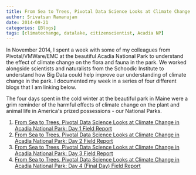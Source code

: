```yaml
---
title: From Sea to Trees, Pivotal Data Science Looks at Climate Change in Acadia National Park
author: Srivatsan Ramanujam
date: 2014-09-21
categories: [Blogs]
tags: [climatechange, datalake, citizenscientist, Acadia NP]
---
```


In November 2014, I spent a week with some of my colleagues from Pivotal/VMWare/EMC at the beautiful Acadia National Park to understand the effect of climate change on the flora and fauna in the park. We worked alongside scientists and naturalists from the Schoodic Institute to understand how Big Data could help improve our understanding of climate change in the park. I documented my week in a series of four different blogs that I am linking below.

The four days spent in the cold winter at the beautiful park in Maine were a grim reminder of the harmful effects of climate change on the plant and animal life in America's prized possessions - our National Parks.

1. [From Sea to Trees, Pivotal Data Science Looks at Climate Change in Acadia National Park: Day 1 Field Report](https://tanzu.vmware.com/content/blog/from-sea-to-trees-pivotal-data-science-looks-at-climate-change-in-acadia-national-park-day-1-field-report)
2. [From Sea to Trees, Pivotal Data Science Looks at Climate Change in Acadia National Park: Day 2 Field Report](https://tanzu.vmware.com/content/blog/from-sea-to-trees-pivotal-data-science-looks-at-climate-change-in-acadia-national-park-day-2-field-report)
3. [From Sea to Trees, Pivotal Data Science Looks at Climate Change in Acadia National Park: Day 3 Field Report](https://tanzu.vmware.com/content/blog/from-sea-to-trees-pivotal-data-science-looks-at-climate-change-in-acadia-national-park-day-3-field-report)
4. [From Sea to Trees, Pivotal Data Science Looks at Climate Change in Acadia National Park: Day 4 (Final Day) Field Report](https://tanzu.vmware.com/content/blog/from-sea-to-trees-pivotal-data-science-looks-at-climate-change-in-acadia-national-park-day-4-final-day-field-report)
